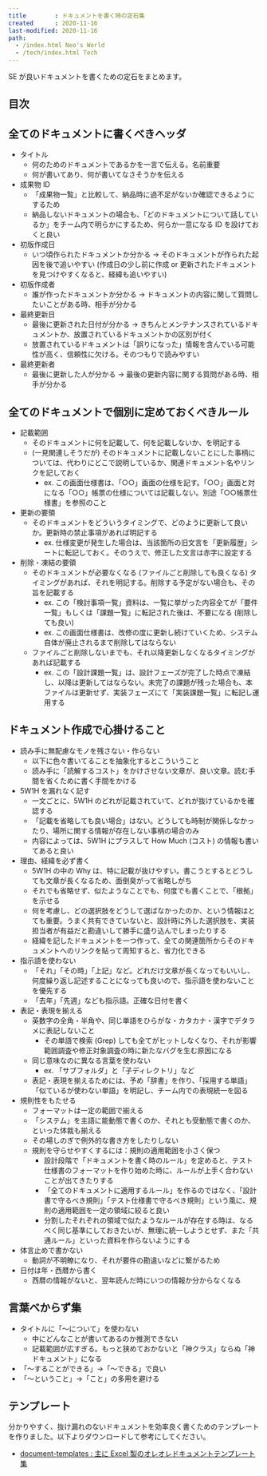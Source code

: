 ```yaml
---
title        : ドキュメントを書く時の定石集
created      : 2020-11-16
last-modified: 2020-11-16
path:
  - /index.html Neo's World
  - /tech/index.html Tech
---
```


SE が良いドキュメントを書くための定石をまとめます。


## 目次


## 全てのドキュメントに書くべきヘッダ

- タイトル
  - 何のためのドキュメントであるかを一言で伝える。名前重要
  - 何が書いてあり、何が書いてなさそうかを伝える
- 成果物 ID
  - 「成果物一覧」と比較して、納品時に過不足がないか確認できるようにするため
  - 納品しないドキュメントの場合も、「どのドキュメントについて話しているか」をチーム内で明らかにするため、何らか一意になる ID を設けておくと良い
- 初版作成日
  - いつ頃作られたドキュメントか分かる → そのドキュメントが作られた起因を後で追いやすい (作成日の少し前に作成 or 更新されたドキュメントを見つけやすくなると、経緯も追いやすい)
- 初版作成者
  - 誰が作ったドキュメントか分かる → ドキュメントの内容に関して質問したいことがある時、相手が分かる
- 最終更新日
  - 最後に更新された日付が分かる → きちんとメンテナンスされているドキュメントか、放置されているドキュメントかの区別が付く
  - 放置されているドキュメントは「誤りになった」情報を含んでいる可能性が高く、信頼性に欠ける。そのつもりで読みやすい
- 最終更新者
  - 最後に更新した人が分かる → 最後の更新内容に関する質問がある時、相手が分かる


## 全てのドキュメントで個別に定めておくべきルール

- 記載範囲
  - そのドキュメントに何を記載して、何を記載しないか、を明記する
  - (一見関連しそうだが) そのドキュメントに記載しないことにした事柄については、代わりにどこで説明しているか、関連ドキュメント名やリンクを記しておく
      - ex. この画面仕様書は、「○○」画面の仕様を記す。「○○」画面と対になる「○○」帳票の仕様については記載しない。別途「○○帳票仕様書」を参照のこと
- 更新の要領
  - そのドキュメントをどういうタイミングで、どのように更新して良いか。更新時の禁止事項があれば明記する
      - ex. 仕様変更が発生した場合は、当該箇所の旧文言を「更新履歴」シートに転記しておく。そのうえで、修正した文言は赤字に設定する
- 削除・凍結の要領
  - そのドキュメントが必要なくなる (ファイルごと削除しても良くなる) タイミングがあれば、それを明記する。削除する予定がない場合も、その旨を記載する
      - ex. この「検討事項一覧」資料は、一覧に挙がった内容全てが「要件一覧」もしくは「課題一覧」に転記された後は、不要になる (削除しても良い)
      - ex. この画面仕様書は、改修の度に更新し続けていくため、システム自体が廃止されるまで削除してはならない
  - ファイルごと削除しないまでも、それ以降更新しなくなるタイミングがあれば記載する
      - ex. この「設計課題一覧」は、設計フェーズが完了した時点で凍結し、以降は更新してはならない。未完了の課題が残った場合も、本ファイルは更新せず、実装フェーズにて「実装課題一覧」に転記し運用する


## ドキュメント作成で心掛けること

- 読み手に無配慮なモノを残さない・作らない
  - 以下に色々書いてることを抽象化するとこういうこと
  - 読み手に「読解するコスト」をかけさせない文章が、良い文章。読む手間を省くために書く手間をかける
- 5W1H を漏れなく記す
  - 一文ごとに、5W1H のどれが記載されていて、どれが抜けているかを確認する
  - 「記載を省略しても良い場合」はない。どうしても時制が関係しなかったり、場所に関する情報が存在しない事柄の場合のみ
  - 内容によっては、5W1H にプラスして How Much (コスト) の情報も書いてあると良い
- 理由、経緯を必ず書く
  - 5W1H の中の Why は、特に記載が抜けやすい。書こうとするとどうしても文章が長くなるため、面倒臭がって省略しがち
  - それでも省略せず、似たようなことでも、何度でも書くことで、「根拠」を示せる
  - 何を考慮し、どの選択肢をどうして選ばなかったのか、という情報はとても重要。うまく共有できていないと、設計時に外した選択肢を、実装担当者が有益だと勘違いして勝手に盛り込んでしまったりする
  - 経緯を記したドキュメントを一つ作って、全ての関連箇所からそのドキュメントへのリンクを貼って周知すると、省力化できる
- 指示語を使わない
  - 「それ」「その時」「上記」など。どれだけ文章が長くなってもいいし、何度繰り返し記述することになっても良いので、指示語を使わないことを優先する
  - 「去年」「先週」なども指示語。正確な日付を書く
- 表記・表現を揃える
  - 英数字の全角・半角や、同じ単語をひらがな・カタカナ・漢字でデタラメに表記しないこと
      - その単語で検索 (Grep) しても全てがヒットしなくなり、それが影響範囲調査や修正対象調査の時に新たなバグを生む原因になる
  - 同じ意味なのに異なる言葉を使わない
      - ex. 「サブフォルダ」と「子ディレクトリ」など
  - 表記・表現を揃えるためには、予め「辞書」を作り、「採用する単語」「似ているが使わない単語」を明記し、チーム内での表現統一を図る
- 規則性をもたせる
  - フォーマットは一定の範囲で揃える
  - 「システム」を主語に能動態で書くのか、それとも受動態で書くのか、といった体裁も揃える
  - その場しのぎで例外的な書き方をしたりしない
  - 規則を守らせやすくするには：規則の適用範囲を小さく保つ
      - 設計段階で「ドキュメントを書く時のルール」を定めると、テスト仕様書のフォーマットを作り始めた時に、ルールが上手く合わないことが出てきたりする
      - 「全てのドキュメントに適用するルール」を作るのではなく、「設計書で守るべき規則」「テスト仕様書で守るべき規則」という風に、規則の適用範囲を一定の領域に絞ると良い
      - 分割したそれぞれの領域で似たようなルールが存在する時は、なるべく同じ基準にしておきたいが、無理に統一しようとせず、また「共通ルール」といった資料を作らないようにする
- 体言止めで書かない
  - 動詞が不明瞭になり、それが要件の勘違いなどに繋がるため
- 日付は年・西暦から書く
  - 西暦の情報がないと、翌年読んだ時にいつの情報か分からなくなる


## 言葉べからず集

- タイトルに「〜について」を使わない
  - 中にどんなことが書いてあるのか推測できない
  - 記載範囲が広すぎる。もっと狭めておかないと「神クラス」ならぬ「神ドキュメント」になる
- 「〜することができる」→「〜できる」で良い
- 「〜ということ」→「こと」の多用を避ける


## テンプレート

分かりやすく、抜け漏れのないドキュメントを効率良く書くためのテンプレートを作りました。以下よりダウンロードして参考にしてください。

- [document-templates : 主に Excel 製のオレオレドキュメントテンプレート集](https://github.com/Neos21/document-templates)
